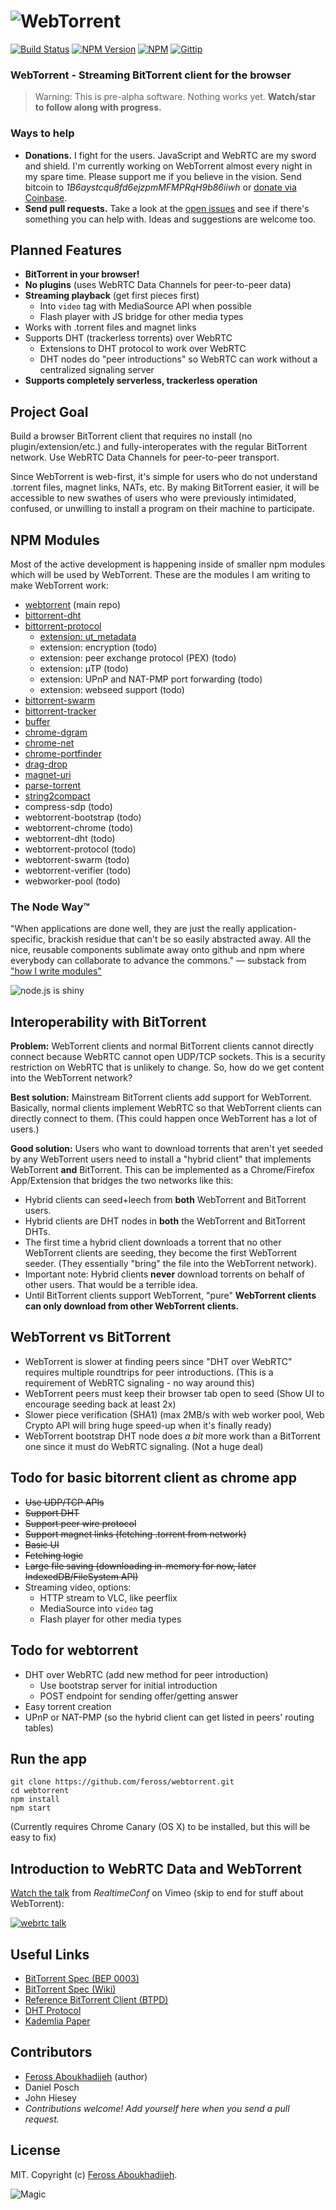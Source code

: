 # ![WebTorrent](https://raw.github.com/feross/webtorrent/master/img/wordmark.png)
[![Build Status](http://img.shields.io/travis/feross/webtorrent.svg)](https://travis-ci.org/feross/webtorrent)
[![NPM Version](http://img.shields.io/npm/v/webtorrent.svg)](https://npmjs.org/package/webtorrent)
[![NPM](http://img.shields.io/npm/dm/webtorrent.svg)](https://npmjs.org/package/webtorrent)
[![Gittip](http://img.shields.io/gittip/feross.svg)](https://www.gittip.com/feross/)

### WebTorrent - Streaming BitTorrent client for the browser

> Warning: This is pre-alpha software. Nothing works yet. **Watch/star to follow along with progress.**


### Ways to help

- **Donations.** I fight for the users. JavaScript and WebRTC are my sword and shield. I'm currently working on WebTorrent almost every night in my spare time. Please support me if you believe in the vision. Send bitcoin to *1B6aystcqu8fd6ejzpmMFMPRqH9b86iiwh* or [donate via Coinbase](https://coinbase.com/checkouts/7c683397e33166651dedfebee6fb0f96).
- **Send pull requests.** Take a look at the [open issues](https://github.com/feross/webtorrent/issues?state=open) and see if there's something you can help with. Ideas and suggestions are welcome too.

## Planned Features

- **BitTorrent in your browser!**
- **No plugins** (uses WebRTC Data Channels for peer-to-peer data)
- **Streaming playback** (get first pieces first)
  - Into `video` tag with MediaSource API when possible
  - Flash player with JS bridge for other media types
- Works with .torrent files and magnet links
- Supports DHT (trackerless torrents) over WebRTC
  - Extensions to DHT protocol to work over WebRTC
  - DHT nodes do "peer introductions" so WebRTC can work without a centralized signaling server
- **Supports completely serverless, trackerless operation**


## Project Goal

Build a browser BitTorrent client that requires no install (no plugin/extension/etc.) and fully-interoperates with the regular BitTorrent network. Use WebRTC Data Channels for peer-to-peer transport.

Since WebTorrent is web-first, it's simple for users who do not understand .torrent files, magnet links, NATs, etc. By making BitTorrent easier, it will be accessible to new swathes of users who were previously intimidated, confused, or unwilling to install a program on their machine to participate.


## NPM Modules

Most of the active development is happening inside of smaller npm modules which will be used by WebTorrent. These are the modules I am writing to make WebTorrent work:

- [webtorrent](https://github.com/feross/webtorrent) (main repo)
- [bittorrent-dht](https://github.com/feross/bittorrent-dht)
- [bittorrent-protocol](https://github.com/feross/bittorrent-protocol)
  - [extension: ut_metadata](https://github.com/feross/ut_metadata)
  - extension: encryption (todo)
  - extension: peer exchange protocol (PEX) (todo)
  - extension: µTP (todo)
  - extension: UPnP and NAT-PMP port forwarding (todo)
  - extension: webseed support (todo)
- [bittorrent-swarm](https://github.com/feross/bittorrent-swarm)
- [bittorrent-tracker](https://github.com/feross/bittorrent-tracker)
- [buffer](https://github.com/feross/buffer)
- [chrome-dgram](https://github.com/feross/chrome-dgram)
- [chrome-net](https://github.com/feross/chrome-net)
- [chrome-portfinder](https://github.com/feross/chrome-portfinder)
- [drag-drop](https://github.com/feross/drag-drop)
- [magnet-uri](https://github.com/feross/magnet-uri)
- [parse-torrent](https://github.com/feross/parse-torrent)
- [string2compact](https://github.com/feross/string2compact)
- compress-sdp (todo)
- webtorrent-bootstrap (todo)
- webtorrent-chrome (todo)
- webtorrent-dht (todo)
- webtorrent-protocol (todo)
- webtorrent-swarm (todo)
- webtorrent-verifier (todo)
- webworker-pool (todo)

### The Node Way&trade;

"When applications are done well, they are just the really application-specific, brackish residue that can't be so easily abstracted away. All the nice, reusable components sublimate away onto github and npm where everybody can collaborate to advance the commons." — substack from ["how I write modules"](http://substack.net/how_I_write_modules)

![node.js is shiny](http://feross.net/x/node2.gif)


## Interoperability with BitTorrent

**Problem:** WebTorrent clients and normal BitTorrent clients cannot directly connect because WebRTC cannot open UDP/TCP sockets. This is a security restriction on WebRTC that is unlikely to change. So, how do we get content into the WebTorrent network?

**Best solution:** Mainstream BitTorrent clients add support for WebTorrent. Basically, normal clients implement WebRTC so that WebTorrent clients can directly connect to them. (This could happen once WebTorrent has a lot of users.)

**Good solution:** Users who want to download torrents that aren't yet seeded by any WebTorrent users need to install a "hybrid client" that implements WebTorrent **and** BitTorrent. This can be implemented as a Chrome/Firefox App/Extension that bridges the two networks like this:

  - Hybrid clients can seed+leech from **both** WebTorrent and BitTorrent users.
  - Hybrid clients are DHT nodes in **both** the WebTorrent and BitTorrent DHTs.
  - The first time a hybrid client downloads a torrent that no other WebTorrent clients are seeding, they become the first WebTorrent seeder. (They essentially "bring" the file into the WebTorrent network).
  - Important note: Hybrid clients **never** download torrents on behalf of other users. That would be a terrible idea.
  - Until BitTorrent clients support WebTorrent, "pure" **WebTorrent clients can only download from other WebTorrent clients.**


## WebTorrent vs BitTorrent

- WebTorrent is slower at finding peers since "DHT over WebRTC" requires multiple roundtrips for peer introductions. (This is a requirement of WebRTC signaling - no way around this)
- WebTorrent peers must keep their browser tab open to seed (Show UI to encourage seeding back at least 2x)
- Slower piece verification (SHA1) (max 2MB/s with web worker pool, Web Crypto API will bring huge speed-up when it's finally ready)
- WebTorrent bootstrap DHT node does *a bit* more work than a BitTorrent one since it must do WebRTC signaling. (Not a huge deal)


## Todo for basic bitorrent client as chrome app

- ~~Use UDP/TCP APIs~~
- ~~Support DHT~~
- ~~Support peer wire protocol~~
- ~~Support magnet links (fetching .torrent from network)~~
- ~~Basic UI~~
- ~~Fetching logic~~
- ~~Large file saving (downloading in-memory for now, later IndexedDB/FileSystem API)~~
- Streaming video, options:
  - HTTP stream to VLC, like peerflix
  - MediaSource into `video` tag
  - Flash player for other media types


## Todo for webtorrent

- DHT over WebRTC (add new method for peer introduction)
  - Use bootstrap server for initial introduction
  - POST endpoint for sending offer/getting answer
- Easy torrent creation
- UPnP or NAT-PMP (so the hybrid client can get listed in peers' routing tables)


## Run the app

```
git clone https://github.com/feross/webtorrent.git
cd webtorrent
npm install
npm start
```

(Currently requires Chrome Canary (OS X) to be installed, but this will be easy to fix)


## Introduction to WebRTC Data and WebTorrent

[Watch the talk](https://vimeo.com/77265280) from *RealtimeConf* on Vimeo (skip to end for stuff about WebTorrent):

[![webrtc talk](https://raw.github.com/feross/webtorrent/master/img/webrtc-talk.png)](https://vimeo.com/77265280)


## Useful Links

- [BitTorrent Spec (BEP 0003)](http://www.bittorrent.org/beps/bep_0003.html)
- [BitTorrent Spec (Wiki)](https://wiki.theory.org/BitTorrentSpecification)
- [Reference BitTorrent Client (BTPD)](https://github.com/btpd/btpd)
- [DHT Protocol](http://www.bittorrent.org/beps/bep_0005.html)
- [Kademlia Paper](http://pdos.csail.mit.edu/~petar/papers/maymounkov-kademlia-lncs.pdf)


## Contributors

- [Feross Aboukhadijeh](http://feross.org) (author)
- Daniel Posch
- John Hiesey
- *Contributions welcome! Add yourself here when you send a pull request.*


## License

MIT. Copyright (c) [Feross Aboukhadijeh](http://feross.org).

![Magic](https://raw.github.com/feross/webtorrent/master/img/logo.png)

